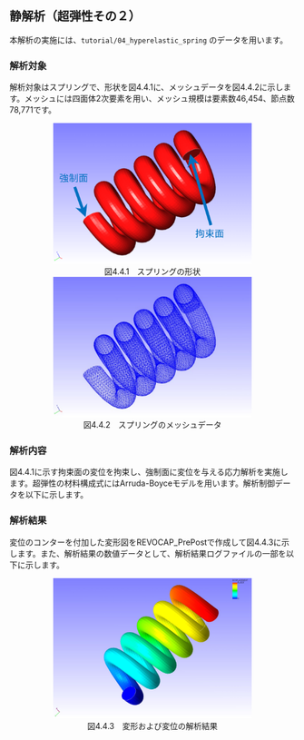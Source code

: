 
## 静解析（超弾性その２）

本解析の実施には、`tutorial/04_hyperelastic_spring` のデータを用います。

### 解析対象

解析対象はスプリングで、形状を図4.4.1に、メッシュデータを図4.4.2に示します。メッシュには四面体2次要素を用い、メッシュ規模は要素数46,454、節点数78,771です。

<div style="text-align: center;">
<img src="./media/tutorial04_01.png" width="350px"><br>
図4.4.1　スプリングの形状
</div>

<div style="text-align: center;">
<img src="./media/tutorial04_02.png" width="350px"><br>
図4.4.2　スプリングのメッシュデータ
</div>

### 解析内容

図4.4.1に示す拘束面の変位を拘束し、強制面に変位を与える応力解析を実施します。超弾性の材料構成式にはArruda-Boyceモデルを用います。解析制御データを以下に示します。

### 解析結果

変位のコンターを付加した変形図をREVOCAP\_PrePostで作成して図4.4.3に示します。また、解析結果の数値データとして、解析結果ログファイルの一部を以下に示します。

<div style="text-align: center;">
<img src="./media/tutorial04_03.png" width="350px"><br>
図4.4.3　変形および変位の解析結果
</div>

